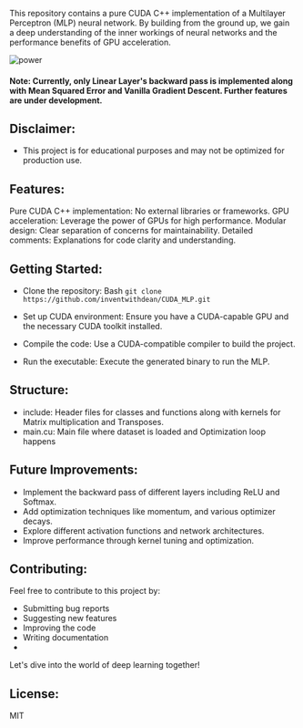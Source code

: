 This repository contains a pure CUDA C++ implementation of a Multilayer Perceptron (MLP) neural network. By building from the ground up, we gain a deep understanding of the inner workings of neural networks and the performance benefits of GPU acceleration.

![power](https://github.com/user-attachments/assets/c2c4428f-ae5c-4970-b707-4b856feef508)

#### Note: Currently, only Linear Layer's backward pass is implemented along with Mean Squared Error and Vanilla Gradient Descent. Further features are under development.
  
## Disclaimer: 
* This project is for educational purposes and may not be optimized for production use.

## Features:

Pure CUDA C++ implementation: No external libraries or frameworks.
GPU acceleration: Leverage the power of GPUs for high performance.
Modular design: Clear separation of concerns for maintainability.
Detailed comments: Explanations for code clarity and understanding.
## Getting Started:
* Clone the repository:
Bash
`git clone https://github.com/inventwithdean/CUDA_MLP.git`

* Set up CUDA environment: Ensure you have a CUDA-capable GPU and the necessary CUDA toolkit installed.
* Compile the code: Use a CUDA-compatible compiler to build the project.
* Run the executable: Execute the generated binary to run the MLP.
## Structure:
* include: Header files for classes and functions along with kernels for Matrix multiplication and Transposes.
* main.cu: Main file where dataset is loaded and Optimization loop happens
## Future Improvements:

* Implement the backward pass of different layers including ReLU and Softmax.
* Add optimization techniques like momentum, and various optimizer decays.
* Explore different activation functions and network architectures.
* Improve performance through kernel tuning and optimization.
## Contributing:

Feel free to contribute to this project by:

* Submitting bug reports
* Suggesting new features
* Improving the code
* Writing documentation
* 
Let's dive into the world of deep learning together!


## License:
MIT
